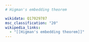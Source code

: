 ```yaml
---
# Higman's embedding theorem

wikidata: Q17029787
msc_classification: "20"
wikipedia_links:
  - "[[Higman's embedding theorem]]"
---
```

